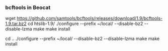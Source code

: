 ### bcftools in Beocat

wget https://github.com/samtools/bcftools/releases/download/1.9/bcftools-1.9.tar.bz2
cd htslib-1.9/
./configure --prefix ~/local/ --disable-bz2 --disable-lzma
make
make install

cd ..
./configure --prefix ~/local/ --disable-bz2 --disable-lzma
make
make install
